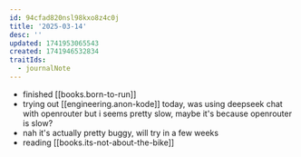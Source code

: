 ```yaml
---
id: 94cfad820nsl98kxo8z4c0j
title: '2025-03-14'
desc: ''
updated: 1741953065543
created: 1741946532834
traitIds:
  - journalNote
---
```


- finished [[books.born-to-run]]
- trying out [[engineering.anon-kode]] today, was using deepseek chat with openrouter
  but i seems pretty slow, maybe it's because openrouter is slow?
- nah it's actually pretty buggy, will try in a few weeks
- reading [[books.its-not-about-the-bike]]